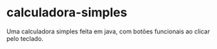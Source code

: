 # calculadora-simples
Uma calculadora simples feita em java, com botões funcionais ao clicar pelo teclado.
